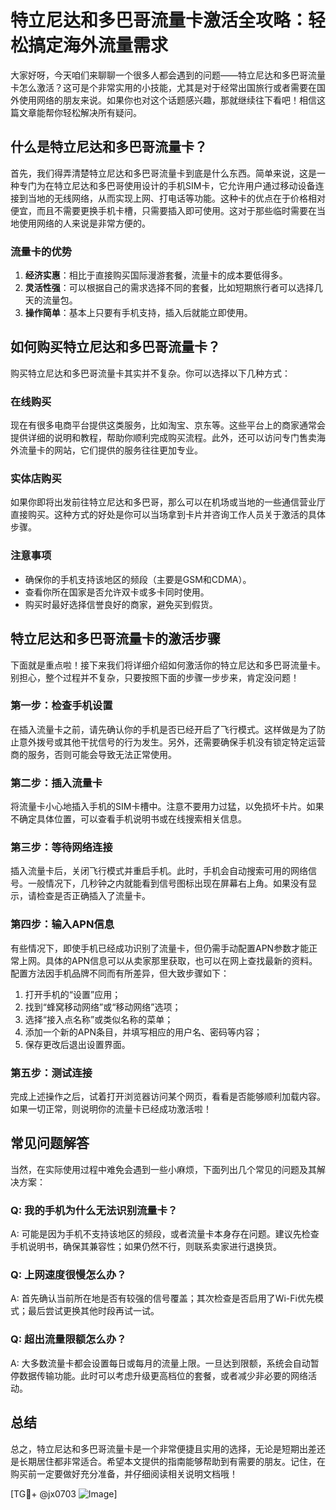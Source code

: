 # 特立尼达和多巴哥流量卡激活全攻略：轻松搞定海外流量需求

大家好呀，今天咱们来聊聊一个很多人都会遇到的问题——特立尼达和多巴哥流量卡怎么激活？这可是个非常实用的小技能，尤其是对于经常出国旅行或者需要在国外使用网络的朋友来说。如果你也对这个话题感兴趣，那就继续往下看吧！相信这篇文章能帮你轻松解决所有疑问。

## 什么是特立尼达和多巴哥流量卡？

首先，我们得弄清楚特立尼达和多巴哥流量卡到底是什么东西。简单来说，这是一种专门为在特立尼达和多巴哥使用设计的手机SIM卡，它允许用户通过移动设备连接到当地的无线网络，从而实现上网、打电话等功能。这种卡的优点在于价格相对便宜，而且不需要更换手机卡槽，只需要插入即可使用。这对于那些临时需要在当地使用网络的人来说是非常方便的。

### 流量卡的优势

1. **经济实惠**：相比于直接购买国际漫游套餐，流量卡的成本要低得多。
2. **灵活性强**：可以根据自己的需求选择不同的套餐，比如短期旅行者可以选择几天的流量包。
3. **操作简单**：基本上只要有手机支持，插入后就能立即使用。

## 如何购买特立尼达和多巴哥流量卡？

购买特立尼达和多巴哥流量卡其实并不复杂。你可以选择以下几种方式：

### 在线购买
现在有很多电商平台提供这类服务，比如淘宝、京东等。这些平台上的商家通常会提供详细的说明和教程，帮助你顺利完成购买流程。此外，还可以访问专门售卖海外流量卡的网站，它们提供的服务往往更加专业。

### 实体店购买
如果你即将出发前往特立尼达和多巴哥，那么可以在机场或当地的一些通信营业厅直接购买。这种方式的好处是你可以当场拿到卡片并咨询工作人员关于激活的具体步骤。

### 注意事项
- 确保你的手机支持该地区的频段（主要是GSM和CDMA）。
- 查看你所在国家是否允许双卡或多卡同时使用。
- 购买时最好选择信誉良好的商家，避免买到假货。

## 特立尼达和多巴哥流量卡的激活步骤

下面就是重点啦！接下来我们将详细介绍如何激活你的特立尼达和多巴哥流量卡。别担心，整个过程并不复杂，只要按照下面的步骤一步步来，肯定没问题！

### 第一步：检查手机设置
在插入流量卡之前，请先确认你的手机是否已经开启了飞行模式。这样做是为了防止意外拨号或其他干扰信号的行为发生。另外，还需要确保手机没有锁定特定运营商的服务，否则可能会导致无法正常使用。

### 第二步：插入流量卡
将流量卡小心地插入手机的SIM卡槽中。注意不要用力过猛，以免损坏卡片。如果不确定具体位置，可以查看手机说明书或在线搜索相关信息。

### 第三步：等待网络连接
插入流量卡后，关闭飞行模式并重启手机。此时，手机会自动搜索可用的网络信号。一般情况下，几秒钟之内就能看到信号图标出现在屏幕右上角。如果没有显示，请检查是否正确插入了流量卡。

### 第四步：输入APN信息
有些情况下，即使手机已经成功识别了流量卡，但仍需手动配置APN参数才能正常上网。具体的APN信息可以从卖家那里获取，也可以在网上查找最新的资料。配置方法因手机品牌不同而有所差异，但大致步骤如下：
1. 打开手机的“设置”应用；
2. 找到“蜂窝移动网络”或“移动网络”选项；
3. 选择“接入点名称”或类似名称的菜单；
4. 添加一个新的APN条目，并填写相应的用户名、密码等内容；
5. 保存更改后退出设置界面。

### 第五步：测试连接
完成上述操作之后，试着打开浏览器访问某个网页，看看是否能够顺利加载内容。如果一切正常，则说明你的流量卡已经成功激活啦！

## 常见问题解答

当然，在实际使用过程中难免会遇到一些小麻烦，下面列出几个常见的问题及其解决方案：

### Q: 我的手机为什么无法识别流量卡？
A: 可能是因为手机不支持该地区的频段，或者流量卡本身存在问题。建议先检查手机说明书，确保其兼容性；如果仍然不行，则联系卖家进行退换货。

### Q: 上网速度很慢怎么办？
A: 首先确认当前所在地是否有较强的信号覆盖；其次检查是否启用了Wi-Fi优先模式；最后尝试更换其他时段再试一试。

### Q: 超出流量限额怎么办？
A: 大多数流量卡都会设置每日或每月的流量上限。一旦达到限额，系统会自动暂停数据传输功能。此时可以考虑升级更高档位的套餐，或者减少非必要的网络活动。

## 总结

总之，特立尼达和多巴哥流量卡是一个非常便捷且实用的选择，无论是短期出差还是长期居住都非常适合。希望本文提供的指南能够帮助到有需要的朋友。记住，在购买前一定要做好充分准备，并仔细阅读相关说明文档哦！

[TG💪+ @jx0703 ![Image](https://github.com/user-attachments/assets/dbca1d08-cadb-493c-b0ec-ad6f7a83f270)]
